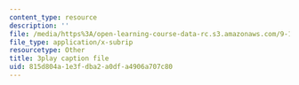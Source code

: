 ```yaml
---
content_type: resource
description: ''
file: /media/https%3A/open-learning-course-data-rc.s3.amazonaws.com/9-13-the-human-brain-spring-2019/815d804a1e3fdba2a0dfa4906a707c80_pfZY5aDJazA.srt
file_type: application/x-subrip
resourcetype: Other
title: 3play caption file
uid: 815d804a-1e3f-dba2-a0df-a4906a707c80
---
```

